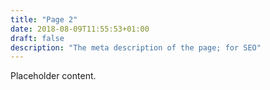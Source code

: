 ```yaml
---
title: "Page 2"
date: 2018-08-09T11:55:53+01:00
draft: false
description: "The meta description of the page; for SEO"
---
```

Placeholder content.
